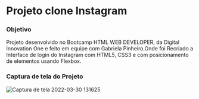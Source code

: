 #  Projeto clone Instagram

### Objetivo 
 
Projeto desenvolvido no Bootcamp HTML WEB DEVELOPER, da Digital Innovation One e feito em equipe com Gabriela Pinheiro.Onde foi Recriado a Interface de login do Instagram com HTML5, CSS3 e com posicionamento de elementos usando Flexbox.

### Captura de tela do Projeto




![Captura de tela 2022-03-30 131625](https://user-images.githubusercontent.com/75641204/161329861-ff616188-b857-4b2a-87f7-db228e89cb1d.png)
